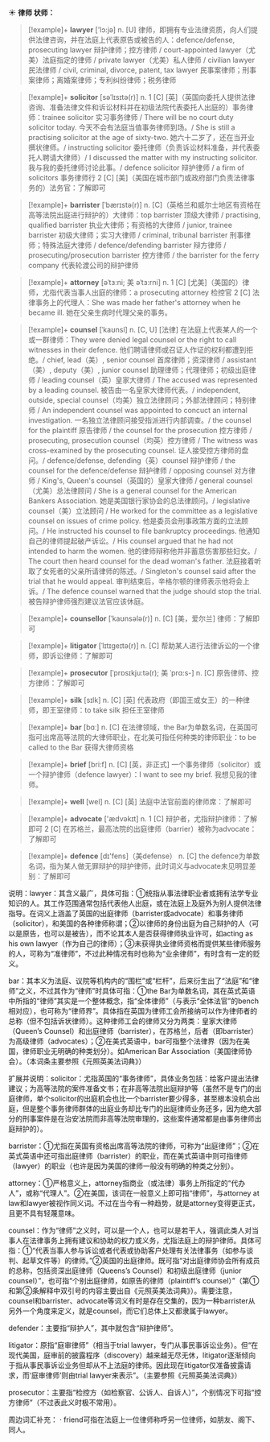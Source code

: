 ☀ <span class="category">**律师 状师：**</span>
>[!example]+ <span class="vocabulary">**lawyer**</span> ['lɔ:jə] 
> <span class="definition">n. [U] 律师，即拥有专业法律资质，向人们提供法律咨询，并在法庭上代表原告或被告的人：</span>defence/defense, prosecuting lawyer 辩护律师；控方律师 / court-appointed lawyer（尤美）法庭指定的律师 / private lawyer（尤美）私人律师 / civilian lawyer 民法律师 / civil, criminal, divorce, patent, tax lawyer 民事案律师；刑事案律师；离婚案律师；专利纠纷律师；税务律师
           
>[!example]+ <span class="vocabulary">**solicitor**</span> [səˈlɪsɪtə(r)]
> <span class="definition">n. 1 [C] [英]（英国向委托人提供法律咨询、准备法律文件和诉讼材料并在初级法院代表委托人出庭的）事务律师：</span>trainee solicitor 实习事务律师 / There will be no court duty solicitor today. 今天不会有法庭当值事务律师到场。/ She is still a practising solicitor at the age of sixty-two. 她六十二岁了，还在当开业撰状律师。/ instructing solicitor 委托律师（负责诉讼材料准备，并代表委托人聘请大律师）/ I discussed the matter with my instructing solicitor. 我与我的委托律师讨论此事。/ defence solicitor 辩护律师 / a firm of solicitors 事务律师行 <span class="definition">2 [C] [美]（美国在城市部门或政府部门负责法律事务的）法务官：</span>了解即可
           
>[!example]+ <span class="vocabulary">**barrister**</span> [ˈbærɪstə(r)]
> <span class="definition">n. [C]（英格兰和威尔士地区有资格在高等法院出庭进行辩护的）大律师：</span>top barrister 顶级大律师 / practising, qualified barrister 执业大律师；有资格的大律师 / junior, trainee barrister 初级大律师；实习大律师 / criminal, tribunal barrister 刑事律师；特殊法庭大律师 / defence/defending barrister 辩方律师 / prosecuting/prosecution barrister 控方律师 / the barrister for the ferry company 代表轮渡公司的辩护律师
           
>[!example]+ <span class="vocabulary">**attorney**</span> [əˈtɜ:ni; 美 əˈtɜ:rni]
> <span class="definition">n. 1 [C] [尤美]（美国的）律师，尤指代表当事人出庭的律师：</span>a prosecuting attorney 检控官 <span class="definition">2 [C] 法律事务上的代理人：</span>She was made her father's attorney when he became ill. 她在父亲生病时代理父亲的事务。
           
>[!example]+ <span class="vocabulary">**counsel**</span> [ˈkaʊnsl]
> <span class="definition">n. [C, U] [法律] 在法庭上代表某人的一个或一群律师：</span>They were denied legal counsel or the right to call witnesses in their defence. 他们聘请律师或召证人作证的权利都遭到拒绝。/ chief, lead（美）, senior counsel 首席律师；资深律师 / assistant（美）, deputy（美）, junior counsel 助理律师；代理律师；初级出庭律师 / leading counsel（英）皇家大律师 / The accused was represented by a leading counsel. 被告由一名皇家大律师代表。/ independent, outside, special counsel（均美）独立法律顾问；外部法律顾问；特别律师 / An independent counsel was appointed to concuct an internal investigation. 一名独立法律顾问接受指派进行内部调查。/ the counsel for the plaintiff 原告律师 / the counsel for the prosecution 控方律师 / prosecuting, prosecution counsel（均英）控方律师 / The witness was cross-examined by the prosecuting counsel. 证人接受控方律师的盘问。/ defence/defense, defending（英）counsel 辩护律师 / the counsel for the defence/defense 辩护律师 / opposing counsel 对方律师 / King's, Queen's counsel（英国的）皇家大律师 / general counsel（尤美）总法律顾问 / She is a general counsel for the American Bankers Association. 她是美国银行家协会的总法律顾问。/ legislative counsel（美）立法顾问 / He worked for the committee as a legislative counsel on issues of crime policy. 他是委员会刑事政策方面的立法顾问。/ He instructed his counsel to file bankruptcy proceedings. 他通知自己的律师提起破产诉讼。/ His counsel argued that he had not intended to harm the women. 他的律师辩称他并非蓄意伤害那些妇女。/ The court then heard counsel for the dead woman's father. 法庭接着听取了女死者的父亲所请律师的陈述。/ Singleton's counsel said after the trial that he would appeal. 审判结束后，辛格尔顿的律师表示他将会上诉。/ The defence counsel warned that the judge should stop the trial. 被告辩护律师强烈建议法官应该休庭。
           
>[!example]+ <span class="vocabulary">**counsellor**</span> [ˈkaʊnsələ(r)]
> <span class="definition">n. [C] [美，爱尔兰] 律师：</span>了解即可
           
>[!example]+ <span class="vocabulary">**litigator**</span> [ˈlɪtɪɡeɪtə(r)]
> <span class="definition">n. [C] 帮助某人进行法律诉讼的一个律师，即诉讼律师：</span>了解即可
           
>[!example]+ <span class="vocabulary">**prosecutor**</span> [ˈprɒsɪkju:tə(r); 美 ˈprɑ:s-]
> <span class="definition">n. [C] 原告律师、控方律师：</span>了解即可

>[!example]+ <span class="vocabulary">**silk**</span> [sɪlk] 
> <span class="definition">n. [C] [英] 代表政府（即国王或女王）的一种律师，即王室律师：</span>to take silk 担任王室律师

>[!example]+ <span class="vocabulary">**bar**</span> [bɑː] 
> <span class="definition">n. [C] 在法律领域，the Bar为单数名词，在英国可指可出席高等法院的大律师职业，在北美可指任何种类的律师职业：</span>to be called to the Bar 获得大律师资格

>[!example]+ <span class="vocabulary">**brief**</span> [bri:f] 
> <span class="definition">n. [C] [英，非正式] 一个事务律师（solicitor）或一个辩护律师（defence lawyer）：</span>I want to see my brief. 我想见我的律师。

>[!example]+ <span class="vocabulary">**well**</span> [wel] 
> <span class="definition">n. [C] [英] 法庭中法官前面的律师席：</span>了解即可

>[!example]+ <span class="vocabulary">**advocate**</span> ['ædvəkɪt] 
> <span class="definition">n. 1 [C] 辩护者，尤指辩护律师：</span>了解即可 <span class="definition">2 [C] 在苏格兰，最高法院的出庭律师（barrier）被称为advocate：</span>了解即可

>[!example]+ <span class="vocabulary">**defence**</span> [dɪ'fens]（美defense）
> <span class="definition">n. [C] the defence为单数名词，指为某人做无罪辩护的辩护律师，此时词义与advocate未见明显差别：</span>了解即可

说明：lawyer：其含义最广，具体可指：①统指从事法律职业者或拥有法学专业知识的人。其工作范围通常包括代表他人出庭，或在法庭上及庭外为别人提供法律指导。在词义上涵盖了英国的出庭律师（barrister或advocate）和事务律师（solicitor），和美国的各种律师称谓；②以律师的身份出庭为自己辩护的人（可以是原告，也可以是被告），而不论其本人是否获得律师执业许可，如acting as his own lawyer（作为自己的律师）；③未获得执业律师资格而提供某些律师服务的人，可称为“准律师”，不过此种情况有时也称为“业余律师”，有时含有一定的贬义。

bar：其本义为法庭、议院等机构内的“围栏”或“栏杆”，后来衍生出了“法庭”和“律师”之义，不过其作为“律师”时具体可指：①the Bar为单数名词，其在英式英语中所指的“律师”其实是一个整体概念，指“全体律师”（与表示“全体法官”的bench相对应），也可称为“律师界”。具体指在英国为律师工会所接纳可以作为律师者的总称（但不包括诉状律师）。这种律师工会的律师又分为两类：皇家大律师（Queen’s Counsel）和出庭律师（barrister），在苏格兰，后者（即barrister）为高级律师（advocates）；②在美式英语中，bar可指整个法律界（因为在美国，律师职业无明确的种类划分）。如American Bar Association（美国律师协会）。（本词条主要参照《元照英美法词典》）

扩展并说明：solicitor：尤指英国的“事务律师”，具体业务包括：给客户提出法律建议；为高等法院的案件准备文书；在非高等法院出庭辩护等（虽然不是专门的出庭律师，单个solicitor的出庭机会也比一个barrister要少得多，甚至根本没机会出庭，但是整个事务律师群体的出庭业务却比专门的出庭律师业务还多，因为绝大部分的刑事案件是在治安法院而非高等法院审理的，这些案件通常都是由事务律师出庭辩护的）。

barrister：①尤指在英国有资格出席高等法院的律师，可称为“出庭律师”；②在英式英语中还可指出庭律师（barrister）的职业，而在美式英语中则可指律师（lawyer）的职业（也许是因为美国的律师一般没有明确的种类之分别）。

attorney：①严格意义上，attorney指商业（或法律）事务上所指定的“代办人”，或称“代理人”。②在美国，该词在一般意义上即可指“律师”，与attorney at law和lawyer被视作同义词。不过在当今有一种趋势，就是attorney变得更正式，且更不具有轻蔑意味。

counsel：作为“律师”之义时，可以是一个人，也可以是若干人，强调此类人对当事人在法律事务上拥有建议和协助的权力或义务，尤指法庭上的辩护律师。具体可指：①“代表当事人参与诉讼或者代表或协助客户处理有关法律事务（如参与谈判、起草文件等）的律师。”②英国的出庭律师。既可指“对出庭律师协会所有成员的总称，包括资深出庭律师（Queens’s Counsel）和初级出庭律师（junior counsel）”，也可指“个别出庭律师，如原告的律师（plaintiff’s counsel）”（第①和第②条解释中双引号的内容主要出自《元照英美法词典》）。需要注意，counsel和barrister、advocate等词义有时是存在交集的，因为一种barrister从另外一个角度来定义，就是counsel，而它们总体上又都隶属于lawyer。

defender：主要指“辩护人”，其中就包含“辩护律师”。

litigator：原指“庭审律师”（相当于trial lawyer，专门从事民事诉讼业务）。但“在现代美国，庭审前的披露程序（discovery）越来越无尽无休，litigator逐渐倾向于指从事民事诉讼业务但却从不上法庭的律师。因此现在litigator仅准备披露请求，而‘庭审律师’则由trial lawyer来表示”。（主要参照《元照英美法词典》）

prosecutor：主要指“检控方（如检察官、公诉人、自诉人）”，个别情况下可指“控方律师”（不过表此义时极不常用）。

周边词汇补充：
· friend可指在法庭上一位律师称呼另一位律师，如朋友、阁下、同人。